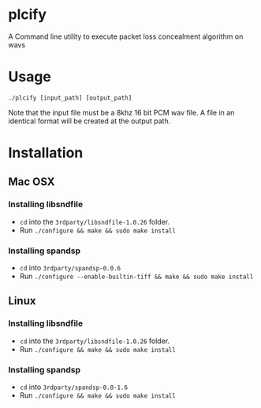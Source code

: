 # plcify
A Command line utility to execute packet loss concealment algorithm on wavs 

# Usage 
```
./plcify [input_path] [output_path]
```
Note that the input file must be a 8khz 16 bit PCM wav file. A file in an identical format will be created at the output path.

# Installation
## Mac OSX
### Installing libsndfile
- `cd` into the `3rdparty/libsndfile-1.0.26` folder.
- Run `./configure && make && sudo make install`

### Installing spandsp
- `cd` into `3rdparty/spandsp-0.0.6`
- Run `./configure --enable-builtin-tiff && make && sudo make install`

## Linux
### Installing libsndfile
- `cd` into the `3rdparty/libsndfile-1.0.26` folder.
- Run `./configure && make && sudo make install`

### Installing spandsp
- `cd` into `3rdparty/spandsp-0.0-1.6`
- Run `./configure && make && sudo make install`